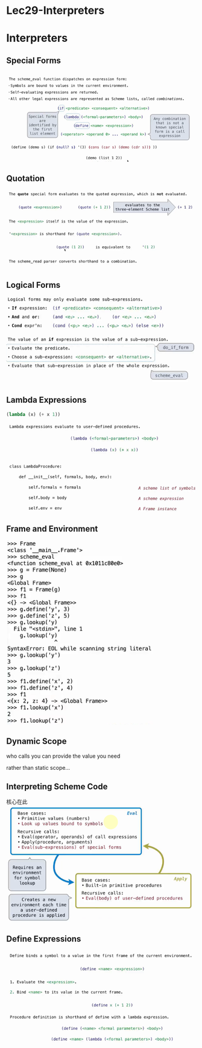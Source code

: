# Lec29-Interpreters

# Interpreters

## Special Forms
![alt text](image.png)

## Quotation
![alt text](image-1.png)

## Logical Forms
![alt text](image-2.png)

## Lambda Expressions
```scheme
(lambda (x) (+ x 1))
```
![alt text](image-3.png)

## Frame and Environment
![alt text](image-4.png)

## Dynamic Scope    
who calls you can provide the value you need

rather than static scope...

## Interpreting Scheme Code
核心在此
![alt text](image-6.png)

## Define Expressions
![alt text](image-7.png)





